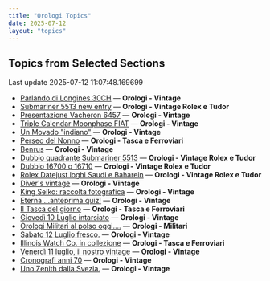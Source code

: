 ```yaml
---
title: "Orologi Topics"
date: 2025-07-12
layout: "topics"
---
```


## Topics from Selected Sections

Last update 2025-07-12 11:07:48.169699

- [Parlando di Longines 30CH](https://orologi.forumfree.it/?t=78556132) — **Orologi - Vintage**
- [Submariner 5513 new entry](https://orologi.forumfree.it/?t=80758006) — **Orologi - Vintage Rolex e Tudor**
- [Presentazione Vacheron 6457](https://orologi.forumfree.it/?t=78181273) — **Orologi - Vintage**
- [Triple Calendar Moonphase FIAT](https://orologi.forumfree.it/?t=80484750) — **Orologi - Vintage**
- [Un Movado "indiano"](https://orologi.forumfree.it/?t=68413888) — **Orologi - Vintage**
- [Perseo del Nonno](https://orologi.forumfree.it/?t=80757535) — **Orologi - Tasca e Ferroviari**
- [Benrus](https://orologi.forumfree.it/?t=80755934) — **Orologi - Vintage**
- [Dubbio quadrante Submariner 5513](https://orologi.forumfree.it/?t=80739615) — **Orologi - Vintage Rolex e Tudor**
- [Dubbio 16700 o 16710](https://orologi.forumfree.it/?t=80758360) — **Orologi - Vintage Rolex e Tudor**
- [Rolex Datejust loghi Saudi e Baharein](https://orologi.forumfree.it/?t=80757376) — **Orologi - Vintage Rolex e Tudor**
- [Diver's vintage](https://orologi.forumfree.it/?t=71608461) — **Orologi - Vintage**
- [King Seiko: raccolta fotografica](https://orologi.forumfree.it/?t=78946994) — **Orologi - Vintage**
- [Eterna ...anteprima quiz!](https://orologi.forumfree.it/?t=80660771) — **Orologi - Vintage**
- [Il Tasca del giorno](https://orologi.forumfree.it/?t=80702163) — **Orologi - Tasca e Ferroviari**
- [Giovedì 10 Luglio intarsiato](https://orologi.forumfree.it/?t=80756250) — **Orologi - Vintage**
- [Orologi Militari al polso oggi….](https://orologi.forumfree.it/?t=80440118) — **Orologi - Militari**
- [Sabato 12 Luglio fresco.](https://orologi.forumfree.it/?t=80758074) — **Orologi - Vintage**
- [Illinois Watch Co. in collezione](https://orologi.forumfree.it/?t=80756717) — **Orologi - Tasca e Ferroviari**
- [Venerdì 11 luglio, il nostro vintage](https://orologi.forumfree.it/?t=80757324) — **Orologi - Vintage**
- [Cronografi anni 70](https://orologi.forumfree.it/?t=78312852) — **Orologi - Vintage**
- [Uno Zenith dalla Svezia.](https://orologi.forumfree.it/?t=80754241) — **Orologi - Vintage**
